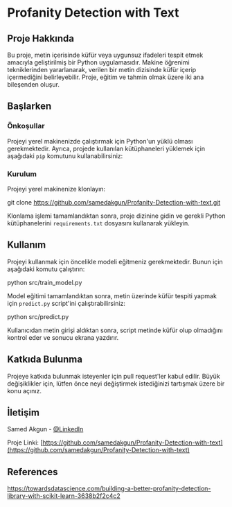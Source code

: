 # Profanity Detection with Text

## Proje Hakkında
Bu proje, metin içerisinde küfür veya uygunsuz ifadeleri tespit etmek amacıyla geliştirilmiş bir Python uygulamasıdır. Makine öğrenimi tekniklerinden yararlanarak, verilen bir metin dizisinde küfür içerip içermediğini belirleyebilir. Proje, eğitim ve tahmin olmak üzere iki ana bileşenden oluşur.

## Başlarken

### Önkoşullar
Projeyi yerel makinenizde çalıştırmak için Python'un yüklü olması gerekmektedir. Ayrıca, projede kullanılan kütüphaneleri yüklemek için aşağıdaki `pip` komutunu kullanabilirsiniz:


### Kurulum
Projeyi yerel makinenize klonlayın:

git clone https://github.com/samedakgun/Profanity-Detection-with-text.git

Klonlama işlemi tamamlandıktan sonra, proje dizinine gidin ve gerekli Python kütüphanelerini `requirements.txt` dosyasını kullanarak yükleyin.

## Kullanım
Projeyi kullanmak için öncelikle modeli eğitmeniz gerekmektedir. Bunun için aşağıdaki komutu çalıştırın:

python src/train_model.py


Model eğitimi tamamlandıktan sonra, metin üzerinde küfür tespiti yapmak için `predict.py` script'ini çalıştırabilirsiniz:

python src/predict.py


Kullanıcıdan metin girişi aldıktan sonra, script metinde küfür olup olmadığını kontrol eder ve sonucu ekrana yazdırır.

## Katkıda Bulunma
Projeye katkıda bulunmak isteyenler için pull request'ler kabul edilir. Büyük değişiklikler için, lütfen önce neyi değiştirmek istediğinizi tartışmak üzere bir konu açınız.

## İletişim
Samed Akgun - [@LinkedIn](https://www.https://www.linkedin.com/in/abdussamed-akg%C3%BCn-5b68141b9/)

Proje Linki: [https://github.com/samedakgun/Profanity-Detection-with-text](https://github.com/samedakgun/Profanity-Detection-with-text)

## References 
https://towardsdatascience.com/building-a-better-profanity-detection-library-with-scikit-learn-3638b2f2c4c2 
